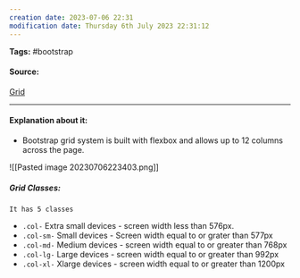 ```yaml
---
creation date: 2023-07-06 22:31
modification date: Thursday 6th July 2023 22:31:12
---
```


**Tags:** #bootstrap 

#### Source:
[Grid](https://www.w3schools.com/bootstrap4/bootstrap_grid_basic.asp)

--------------------------------------

#### Explanation about it:

* Bootstrap grid system is built with flexbox and allows up to 12 columns across the page.

![[Pasted image 20230706223403.png]]

##### Grid Classes:

	It has 5 classes

* `.col-` Extra small devices - screen width less than 576px.
* `.col-sm-` Small devices - Screen width equal to or grater than 577px
* `.col-md-` Medium devices - screen width equal to or greater than 768px
* `.col-lg-` Large devices - screen width equal to or greater than 992px
* `.col-xl-` Xlarge devices - screen width equal to or greater than 1200px

